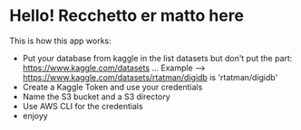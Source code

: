 # Hello! Recchetto er matto here
This is how this app works:
* Put your database from kaggle in the list datasets but don't put the part: https://www.kaggle.com/datasets ... Example --> https://www.kaggle.com/datasets/rtatman/digidb is 'rtatman/digidb'
* Create a Kaggle Token and use your credentials
* Name the S3 bucket and a S3 directory
* Use AWS CLI for the credentials
* enjoyy 

